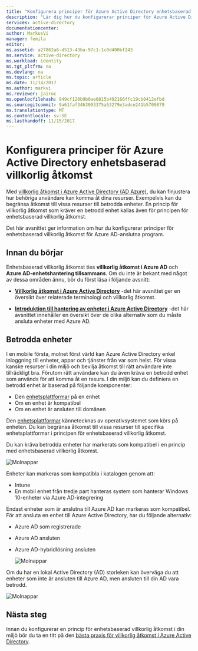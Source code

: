 ```yaml
---
title: "Konfigurera principer för Azure Active Directory enhetsbaserad villkorlig åtkomst | Microsoft Docs"
description: "Lär dig hur du konfigurerar principer för Azure Active Directory enhetsbaserad villkorlig åtkomst."
services: active-directory
documentationcenter: 
author: MarkusVi
manager: femila
editor: 
ms.assetid: a27862a6-d513-43ba-97c1-1c0d400bf243
ms.service: active-directory
ms.workload: identity
ms.tgt_pltfrm: na
ms.devlang: na
ms.topic: article
ms.date: 11/14/2017
ms.author: markvi
ms.reviewer: jairoc
ms.openlocfilehash: 949cf120b9b0ae0815b492166ffc19cb0412efbd
ms.sourcegitcommit: 9a61faf3463003375a53279e3adce241b5700879
ms.translationtype: MT
ms.contentlocale: sv-SE
ms.lasthandoff: 11/15/2017
---
```

# <a name="configure-azure-active-directory-device-based-conditional-access-policies"></a>Konfigurera principer för Azure Active Directory enhetsbaserad villkorlig åtkomst

Med [villkorlig åtkomst i Azure Active Directory (AD Azure)](active-directory-conditional-access-azure-portal.md), du kan finjustera hur behöriga användare kan komma åt dina resurser. Exempelvis kan du begränsa åtkomst till vissa resurser till betrodda enheter. En princip för villkorlig åtkomst som kräver en betrodd enhet kallas även för principen för enhetsbaserad villkorlig åtkomst.

Det här avsnittet ger information om hur du konfigurerar principer för enhetsbaserad villkorlig åtkomst för Azure AD-anslutna program. 


## <a name="before-you-begin"></a>Innan du börjar

Enhetsbaserad villkorlig åtkomst ties **villkorlig åtkomst i Azure AD** och **Azure AD-enhetshantering tillsammans**. Om du inte är bekant med något av dessa områden ännu, bör du först läsa i följande avsnitt:

- **[Villkorlig åtkomst i Azure Active Directory](active-directory-conditional-access-azure-portal.md)**  -det här avsnittet ger en översikt över relaterade terminologi och villkorlig åtkomst.

- **[Introduktion till hantering av enheter i Azure Active Directory](device-management-introduction.md)**  -det här avsnittet innehåller en översikt över de olika alternativ som du måste ansluta enheter med Azure AD. 


## <a name="trusted-devices"></a>Betrodda enheter

I en mobile första, molnet först värld kan Azure Active Directory enkel inloggning till enheter, appar och tjänster från var som helst. För vissa kanske resurser i din miljö och bevilja åtkomst till rätt användare inte tillräckligt bra. Förutom rätt användare kan du även kräva en betrodd enhet som används för att komma åt en resurs. I din miljö kan du definiera en betrodd enhet är baserad på följande komponenter:

- Den [enhetsplattformar](active-directory-conditional-access-azure-portal.md#device-platforms) på en enhet
- Om en enhet är kompatibel
- Om en enhet är ansluten till domänen 

Den [enhetsplattformar](active-directory-conditional-access-azure-portal.md#device-platforms) kännetecknas av operativsystemet som körs på enheten. Du kan begränsa åtkomst till vissa resurser till specifika enhetsplattformar i principen för enhetsbaserad villkorlig åtkomst.



Du kan kräva betrodda enheter har markerats som kompatibel i en princip med enhetsbaserad villkorlig åtkomst.

![Molnappar](./media/active-directory-conditional-access-policy-connected-applications/24.png)

Enheter kan markeras som kompatibla i katalogen genom att:

- Intune 
- En mobil enhet från tredje part hanteras system som hanterar Windows 10-enheter via Azure AD-integrering 
 
  

Endast enheter som är anslutna till Azure AD kan markeras som kompatibel. För att ansluta en enhet till Azure Active Directory, har du följande alternativ: 

- Azure AD som registrerade
- Azure AD ansluten
- Azure AD-hybridlösning ansluten

    ![Molnappar](./media/active-directory-conditional-access-policy-connected-applications/26.png)

Om du har en lokal Active Directory (AD) storleken kan överväga du att enheter som inte är ansluten till Azure AD, men ansluten till din AD vara betrodd.

![Molnappar](./media/active-directory-conditional-access-policy-connected-applications/25.png)


## <a name="next-steps"></a>Nästa steg

Innan du konfigurerar en princip för enhetsbaserad villkorlig åtkomst i din miljö bör du ta en titt på den [bästa praxis för villkorlig åtkomst i Azure Active Directory](active-directory-conditional-access-best-practices.md).

